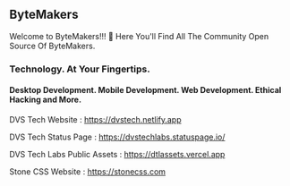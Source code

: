 ##  ByteMakers


Welcome to ByteMakers!!! 👋 Here You'll Find All The Community Open Source Of ByteMakers.

### Technology. At Your Fingertips.

#### Desktop Development. Mobile Development. Web Development. Ethical Hacking and More.

DVS Tech Website : <a href="https://dvstech.netlify.app/">https://dvstech.netlify.app</a>

DVS Tech Status Page : <a href="https://dvstechlabs.statuspage.io">https://dvstechlabs.statuspage.io/</a>

DVS Tech Labs Public Assets : <a href="https://dtlassets.vercel.app/">https://dtlassets.vercel.app</a>

Stone CSS Website : <a href="https://stonecss.com/">https://stonecss.com</a>
